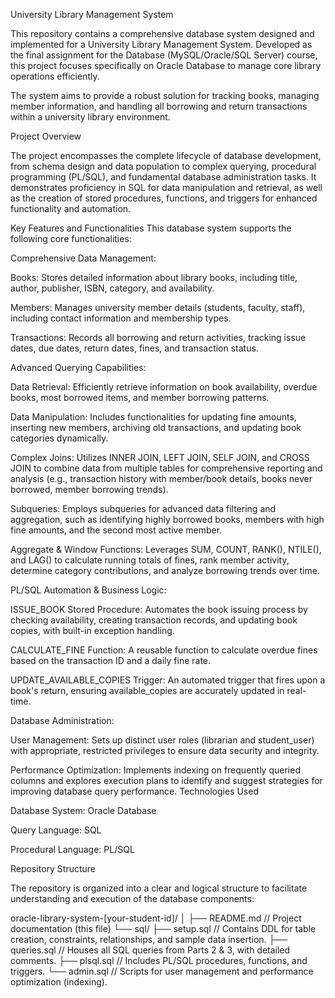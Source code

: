 University Library Management System


This repository contains a comprehensive database system designed and implemented for a University Library Management System. Developed as the final assignment for the Database (MySQL/Oracle/SQL Server) course, this project focuses specifically on Oracle Database to manage core library operations efficiently.

The system aims to provide a robust solution for tracking books, managing member information, and handling all borrowing and return transactions within a university library environment.



Project Overview


The project encompasses the complete lifecycle of database development, from schema design and data population to complex querying, procedural programming (PL/SQL), and fundamental database administration tasks. It demonstrates proficiency in SQL for data manipulation and retrieval, as well as the creation of stored procedures, functions, and triggers for enhanced functionality and automation.

Key Features and Functionalities
This database system supports the following core functionalities:



Comprehensive Data Management:


Books: Stores detailed information about library books, including title, author, publisher, ISBN, category, and availability.

Members: Manages university member details (students, faculty, staff), including contact information and membership types.

Transactions: Records all borrowing and return activities, tracking issue dates, due dates, return dates, fines, and transaction status.



Advanced Querying Capabilities:



Data Retrieval: Efficiently retrieve information on book availability, overdue books, most borrowed items, and member borrowing patterns.

Data Manipulation: Includes functionalities for updating fine amounts, inserting new members, archiving old transactions, and updating book categories dynamically.

Complex Joins: Utilizes INNER JOIN, LEFT JOIN, SELF JOIN, and CROSS JOIN to combine data from multiple tables for comprehensive reporting and analysis (e.g., transaction history with member/book details, books never borrowed, member borrowing trends).

Subqueries: Employs subqueries for advanced data filtering and aggregation, such as identifying highly borrowed books, members with high fine amounts, and the second most active member.

Aggregate & Window Functions: Leverages SUM, COUNT, RANK(), NTILE(), and LAG() to calculate running totals of fines, rank member activity, determine category contributions, and analyze borrowing trends over time.

PL/SQL Automation & Business Logic:

ISSUE_BOOK Stored Procedure: Automates the book issuing process by checking availability, creating transaction records, and updating book copies, with built-in exception handling.

CALCULATE_FINE Function: A reusable function to calculate overdue fines based on the transaction ID and a daily fine rate.

UPDATE_AVAILABLE_COPIES Trigger: An automated trigger that fires upon a book's return, ensuring available_copies are accurately updated in real-time.

Database Administration:

User Management: Sets up distinct user roles (librarian and student_user) with appropriate, restricted privileges to ensure data security and integrity.

Performance Optimization: Implements indexing on frequently queried columns and explores execution plans to identify and suggest strategies for improving database query performance.
Technologies Used


Database System: Oracle Database

Query Language: SQL

Procedural Language: PL/SQL


Repository Structure


The repository is organized into a clear and logical structure to facilitate understanding and execution of the database components:

oracle-library-system-[your-student-id]/
│
├── README.md               // Project documentation (this file)
└── sql/
    ├── setup.sql           // Contains DDL for table creation, constraints, relationships, and sample data insertion.
    ├── queries.sql         // Houses all SQL queries from Parts 2 & 3, with detailed comments.
    ├── plsql.sql           // Includes PL/SQL procedures, functions, and triggers.
    └── admin.sql           // Scripts for user management and performance optimization (indexing).
